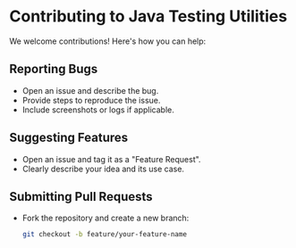 # Contributing to Java Testing Utilities

We welcome contributions! Here's how you can help:

## Reporting Bugs
- Open an issue and describe the bug.
- Provide steps to reproduce the issue.
- Include screenshots or logs if applicable.

## Suggesting Features
- Open an issue and tag it as a "Feature Request".
- Clearly describe your idea and its use case.

## Submitting Pull Requests
- Fork the repository and create a new branch:
  ```bash
  git checkout -b feature/your-feature-name
